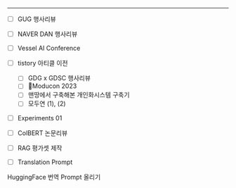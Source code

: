 -- -

- [ ] GUG 행사리뷰
- [ ] NAVER DAN 행사리뷰
- [ ] Vessel AI Conference
- [ ] tistory 아티클 이전
	- [ ] GDG x GDSC 행사리뷰
	- [ ] Moducon 2023
	- [ ] 맨땅에서 구축해본 개인화시스템 구축기
	- [ ] 모두연 (1), (2)
- [ ] Experiments 01
- [ ] ColBERT 논문리뷰
- [ ] RAG 평가셋 제작
- [ ] Translation Prompt 



HuggingFace 번역 Prompt 올리기